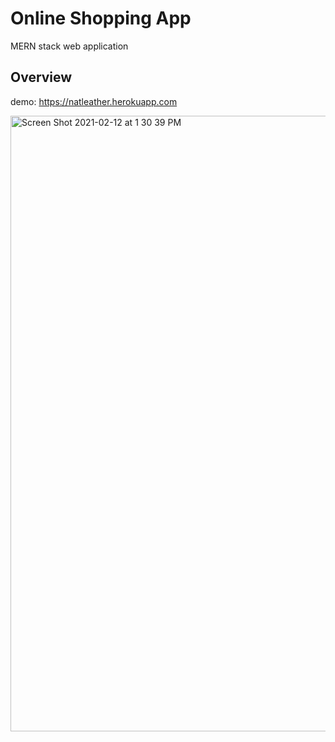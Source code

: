 # Online Shopping App
MERN stack web application

## Overview
demo: https://natleather.herokuapp.com

<img width="985" alt="Screen Shot 2021-02-12 at 1 30 39 PM" src="https://user-images.githubusercontent.com/64046039/107824751-da1e1c00-6d36-11eb-9b70-1f15df7f7947.png">
